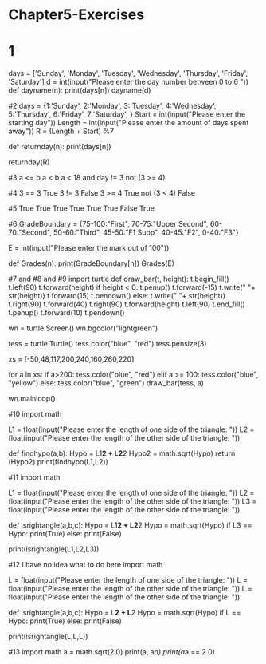 # Chapter5-Exercises
# 1
days = ['Sunday', 'Monday', 'Tuesday', 'Wednesday', 'Thursday', 'Friday', 'Saturday']
d = int(input("Please enter the day number between 0 to 6 "))
def dayname(n):
    print(days[n])
dayname(d)

#2
days = {1:'Sunday', 2:'Monday', 3:'Tuesday', 4:'Wednesday', 5:'Thursday', 6:'Friday', 7:'Saturday', }
Start = int(input("Please enter the starting day"))
Length = int(input("Please enter the amount of days spent away"))
R = (Length + Start) %7

def returnday(n):
    print(days[n])

returnday(R)

#3
a <= b
a < b
a < 18 and day != 3
not (3 >= 4)

#4
3 == 3
True
3 != 3
False
3 >= 4
True
not (3 < 4)
False

#5
True
True
True
True
True
True
False
True

#6
GradeBoundary = {75-100:"First", 70-75:"Upper Second", 60-70:"Second", 50-60:"Third", 45-50:"F1 Supp", 40-45:"F2", 0-40:"F3"}

E = int(input("Please enter the mark out of 100"))

def Grades(n):
    print(GradeBoundary[n])
Grades(E)

#7 and #8 and #9
import turtle
def draw_bar(t, height):
    t.begin_fill()
    t.left(90)
    t.forward(height)
    if height < 0:
        t.penup()
        t.forward(-15)
        t.write("  "+ str(height))
        t.forward(15)
        t.pendown()
    else:
        t.write("  "+ str(height))
    t.right(90)
    t.forward(40)
    t.right(90)
    t.forward(height)
    t.left(90)
    t.end_fill()
    t.penup()
    t.forward(10)
    t.pendown()

wn = turtle.Screen()
wn.bgcolor("lightgreen")

tess = turtle.Turtle()
tess.color("blue", "red")
tess.pensize(3)

xs = [-50,48,117,200,240,160,260,220]

for a in xs:
    if a>200:
        tess.color("blue", "red")
    elif a >= 100:
            tess.color("blue", "yellow")
    else:
        tess.color("blue", "green")
    draw_bar(tess, a)

wn.mainloop()

#10
import math

L1 = float(input("Please enter the length of one side of the triangle: "))
L2 = float(input("Please enter the length of the other side of the triangle: "))

def findhypo(a,b):
    Hypo = L1**2 + L2**2
    Hypo2 = math.sqrt(Hypo)
    return (Hypo2)
print(findhypo(L1,L2))

#11
import math

L1 = float(input("Please enter the length of one side of the triangle: "))
L2 = float(input("Please enter the length of the other side of the triangle: "))
L3 = float(input("Please enter the length of the other side of the triangle: "))

def isrightangle(a,b,c):
    Hypo = L1**2 + L2**2
    Hypo = math.sqrt(Hypo)
    if L3 == Hypo:
        print(True)
    else:
        print(False)

print(isrightangle(L1,L2,L3))

#12 I have no idea what to do here
import math

L = float(input("Please enter the length of one side of the triangle: "))
L = float(input("Please enter the length of the other side of the triangle: "))
L = float(input("Please enter the length of the other side of the triangle: "))

def isrightangle(a,b,c):
    Hypo = L**2 + L**2
    Hypo = math.sqrt(Hypo)
    if L == Hypo:
        print(True)
    else:
        print(False)

print(isrightangle(L,L,L))

#13
import math
a = math.sqrt(2.0)
print(a, a*a)
print(a*a == 2.0)
